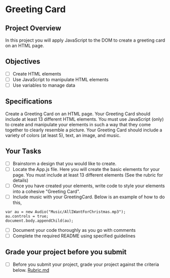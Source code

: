 # Greeting Card

## Project Overview
In this project you will apply JavaScript to the DOM to create a greeting card on an HTML page.  

## Objectives

- [ ] Create HTML elements
- [ ] Use JavaScript to manipulate HTML elements
- [ ] Use variables to manage data

## Specifications

Create a Greeting Card on an HTML page.  Your Greeting Card should include at least 13 different HTML elements.  You must use JavaScript (only) to create and manipulate your elements in such a way that they come together to clearly resemble a picture.   Your Greeting Card should include a variety of colors (at least 5), text, an image, and music. 

## Your Tasks

- [ ] Brainstorm a design that you would like to create.  
- [ ] Locate the App.js file.  Here you will create the basic elements for your page.  You must include at least 13 different elements (See the rubric for details)
- [ ] Once you have created your elements, write code to style your elements into a cohesive "Greeting Card".
- [ ] Include music with your GreetingCard.  Below is an example of how to do this, 

```
var au = new Audio("Music/AllIWantForChristmas.mp3");
au.controls = true;
document.body.appendChild(au);
```

- [ ] Document your code thoroughly as you go with comments
- [ ] Complete the required README using specified guidelines

## Grade your project before you submit

- [ ] Before you submit your project, grade your project against the criteria below. 
	[Rubric.md](Rubric.md)
